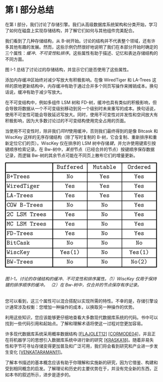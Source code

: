 # 第 I 部分总结

在第 I 部分，我们讨论了存储引擎。我们从高级数据库系统架构和分类开始，学习了如何在磁盘上实现存储结构，并了解它们如何与其他组件完美配合。

我们看到了几种存储结构，从 B-树开始。讨论的结构并不代表整个领域，还有许多其他有趣的发展。然而，这些示例仍然很好地说明了我们在本部分开始时确定的三个属性：*缓冲*、*不可变性*和*排序*。这些属性有助于描述、记忆和表达存储结构的不同方面。

图 I-1 总结了讨论过的存储结构，并显示它们是否使用了这些属性。

添加内存缓冲区始终对减少写放大有积极影响。在像 WiredTiger 和 LA-Trees 这样的原地更新结构中，内存缓冲有助于通过合并多个同页写操作来摊销成本。换句话说，缓冲有助于减少写放大。

在不可变结构中，例如多组件 LSM 树和 FD-树，缓冲也具有类似的积极影响，但会导致将数据从一个不可变级别移动到另一个级别时未来重写的成本。换句话说，使用不可变性可能会导致延迟写放大。同时，使用不可变性对并发性和空间放大有积极影响，因为大多数讨论过的不可变结构使用完全占用的页面。

当使用不可变性时，除非我们*同时*使用缓冲，否则我们最终得到的是像 Bitcask 和 WiscKey 这样的无序存储结构（除了写时复制的 B-树，它会复制、重新排序和重新定位它们的页）。WiscKey 仅在排序的 LSM 树中存储*键*，并允许使用键索引按键顺序检索记录。在 Bw-树中，*某些*节点（已经合并的节点）按键顺序保存数据记录，而逻辑 Bw-树的其余节点可能在不同页上散布它们的增量更新。

![dbin 0001](img/dbin_0001.png)

###### 图 I-1。讨论的存储结构的缓冲、不可变性和排序属性。（1）WiscKey 仅用于保持键的排序顺序的缓冲。 （2）在 Bw-树中，仅合并的节点保存有序记录。

您可以看到，这三个属性可以混合搭配以实现所需的特性。不幸的是，存储引擎设计通常涉及权衡：您增加一种操作的成本，以换取另一种操作的优势。

利用这些知识，您应该能够更仔细地查看大多数现代数据库系统的代码。书中可以找到一些代码引用和起始点。了解和理解术语将使这一过程对您更加容易。

许多现代数据库系统采用概率数据结构 [[FLAJOLET12]](app01.html#FLAJOLET12) [[CORMODE04]](app01.html#CORMODE04)，并且正在将机器学习的思想引入数据库系统中进行新的研究 [[KRASKA18]](app01.html#KRASKA18)。随着非易失性和字节可寻址存储变得更加普及和广泛可用，我们将会看到研究和产业进一步发生变化 [[VENKATARAMAN11]](app01.html#VENKATARAMAN11)。

了解本书描述的基本概念应该有助于你理解和实施新的研究，因为它借鉴、构建和受到相同概念的启发。了解理论和历史的主要优势在于，并没有完全新的东西，正如本书的叙述所示，进步是逐步的。
